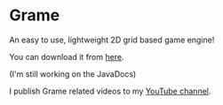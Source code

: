 Grame
=====

An easy to use, lightweight 2D grid based game engine!

You can download it from [here](https://github.com/moomoohk/New-Grame/raw/master/Build/Grame.jar).

(I'm still working on the JavaDocs)

I publish Grame related videos to my [YouTube channel](http://youtube.com/user/moomoohk).

